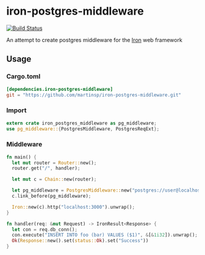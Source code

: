 # iron-postgres-middleware

[![Build Status](https://travis-ci.org/jonfk/iron-postgres-middleware.svg?branch=master)](https://travis-ci.org/jonfk/iron-postgres-middleware)

An attempt to create postgres middleware for the [Iron](https://github.com/iron/iron/) web framework

## Usage

### Cargo.toml

```toml
[dependencies.iron-postgres-middleware]
git = "https://github.com/martinsp/iron-postgres-middleware.git"
```

### Import

```rust
extern crate iron_postgres_middleware as pg_middleware;
use pg_middleware::{PostgresMiddleware, PostgresReqExt};
```

### Middleware

```rust
fn main() {
  let mut router = Router::new();
  router.get("/", handler);

  let mut c = Chain::new(router);

  let pg_middleware = PostgresMiddleware::new("postgres://user@localhost/db_name").unwrap();
  c.link_before(pg_middleware);

  Iron::new(c).http("localhost:3000").unwrap();
}

fn handler(req: &mut Request) -> IronResult<Response> {
  let con = req.db_conn();
  con.execute("INSERT INTO foo (bar) VALUES ($1)", &[&1i32]).unwrap();
  Ok(Response::new().set(status::Ok).set("Success"))
}
```
